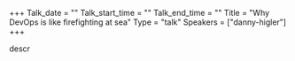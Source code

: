 +++
Talk_date = ""
Talk_start_time = ""
Talk_end_time = ""
Title = "Why DevOps is like firefighting at sea"
Type = "talk"
Speakers = ["danny-higler"]
+++

descr
